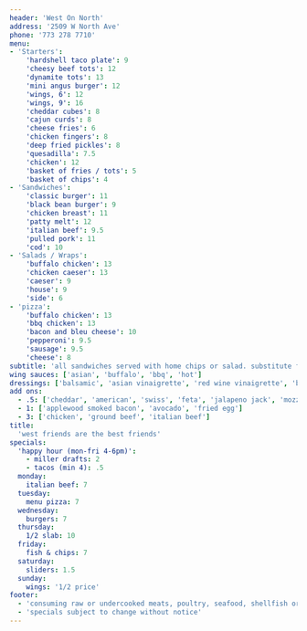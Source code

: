 ```yaml
---
header: 'West On North'
address: '2509 W North Ave'
phone: '773 278 7710'
menu:
- 'Starters':
    'hardshell taco plate': 9
    'cheesy beef tots': 12
    'dynamite tots': 13
    'mini angus burger': 12
    'wings, 6': 12
    'wings, 9': 16
    'cheddar cubes': 8
    'cajun curds': 8
    'cheese fries': 6
    'chicken fingers': 8
    'deep fried pickles': 8
    'quesadilla': 7.5
    'chicken': 12
    'basket of fries / tots': 5
    'basket of chips': 4
- 'Sandwiches':
    'classic burger': 11
    'black bean burger': 9
    'chicken breast': 11
    'patty melt': 12
    'italian beef': 9.5
    'pulled pork': 11
    'cod': 10
- 'Salads / Wraps':
    'buffalo chicken': 13
    'chicken caeser': 13
    'caeser': 9
    'house': 9
    'side': 6
- 'pizza':
    'buffalo chicken': 13
    'bbq chicken': 13
    'bacon and bleu cheese': 10
    'pepperoni': 9.5
    'sausage': 9.5
    'cheese': 8
subtitle: 'all sandwiches served with home chips or salad. substitute fries or tots for $2'
wing sauces: ['asian', 'buffalo', 'bbq', 'hot']
dressings: ['balsamic', 'asian vinaigrette', 'red wine vinaigrette', 'bleu cheese', '1000 isl', 'creamy garlic', 'ranch']
add ons: 
  - .5: ['cheddar', 'american', 'swiss', 'feta', 'jalapeno jack', 'mozzarella', 'crumbled bleu', 'parmesan', 'goat cheese', 'carmalized onions', 'grilled mushrooms', 'jalapenos', 'olives', 'sour cream', 'buffalo sauce', 'bourbon bbq sauce', 'asian wing sauce', 'hot wing sauce', 'tzatziki sauce', 'saurkraut', 'cajun seasoning']
  - 1: ['applewood smoked bacon', 'avocado', 'fried egg']
  - 3: ['chicken', 'ground beef', 'italian beef']
title:
  'west friends are the best friends'
specials:
  'happy hour (mon-fri 4-6pm)':
    - miller drafts: 2
    - tacos (min 4): .5
  monday: 
    italian beef: 7
  tuesday: 
    menu pizza: 7
  wednesday: 
    burgers: 7
  thursday: 
    1/2 slab: 10
  friday: 
    fish & chips: 7
  saturday: 
    sliders: 1.5
  sunday: 
    wings: '1/2 price'
footer:
  - 'consuming raw or undercooked meats, poultry, seafood, shellfish or eggs may increase the risk of foodborne illness'
  - 'specials subject to change without notice'
---
```

